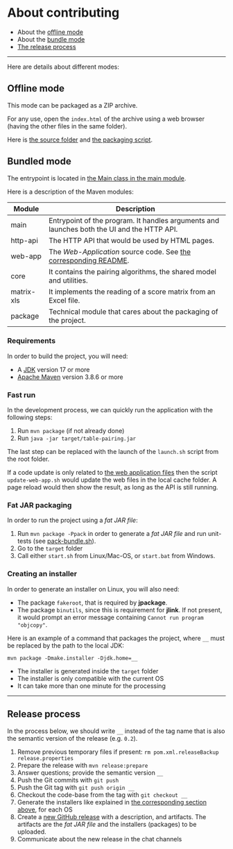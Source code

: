 # About contributing

- About the [offline mode](#offline)
- About the [bundle mode](#bundle)
- [The release process](#release)
___

Here are details about different modes:

## <a name="offline"></a> Offline mode

This mode can be packaged as a ZIP archive.

For any use, open the `index.html` of the archive using a web browser (having the other files in the same folder).

Here is [the source folder](web-app/src/main/webapp/) and [the packaging script](./pack-web.sh).

## <a name="bundle"></a> Bundled mode

The entrypoint is located in [the Main class in the main module](main/src/main/java/org/mgwa/w40k/pairing/Main.java).

Here is a description of the Maven modules:

| Module     | Description                                                                                |
|------------|--------------------------------------------------------------------------------------------|
| main       | Entrypoint of the program. It handles arguments and launches both the UI and the HTTP API. |
| http-api   | The HTTP API that would be used by HTML pages.                                             |
| web-app    | The _Web-Application_ source code. See [the corresponding README](web-app/README.md).      |
| core       | It contains the pairing algorithms, the shared model and utilities.                        |
| matrix-xls | It implements the reading of a score matrix from an Excel file.                            |
| package    | Technical module that cares about the packaging of the project.                            |

### Requirements

In order to build the project, you will need:
* A [JDK](https://jdk.java.net/) version 17 or more
* [Apache Maven](https://maven.apache.org/) version 3.8.6 or more

### Fast run

In the development process, we can quickly run the application with the following steps:

1. Run `mvn package` (if not already done)
2. Run `java -jar target/table-pairing.jar`

The last step can be replaced with the launch of the `launch.sh` script from the root folder.

If a code update is only related to [the web application files](web-app/src/main/webapp) then the script `update-web-app.sh` would update the web files in the local cache folder. A page reload would then show the result, as long as the API is still running.  

### Fat JAR packaging 

In order to run the project using a _fat JAR file_:

1. Run `mvn package -Ppack` in order to generate a _fat JAR file_ and run unit-tests (see [pack-bundle.sh](./pack-bundle.sh)).
2. Go to the `target` folder
3. Call either `start.sh` from Linux/Mac-OS, or `start.bat` from Windows.

### <a name="installer"></a> Creating an installer

In order to generate an installer on Linux, you will also need:

* The package `fakeroot`, that is required by **jpackage**.
* The package `binutils`, since this is requirement for **jlink**. If not present, it would prompt an error message containing `Cannot run program "objcopy"`.

Here is an example of a command that packages the project, where `__` must be replaced by the path to the local JDK:

```
mvn package -Dmake.installer -Djdk.home=__
```

* The installer is generated inside the `target` folder
* The installer is only compatible with the current OS
* It can take more than one minute for the processing

___

## <a name="release"></a> Release process

In the process below, we should write `__` instead of the tag name that is also the semantic version of the release (e.g. `0.2`).

1. Remove previous temporary files if present: `rm pom.xml.releaseBackup release.properties`
1. Prepare the release with `mvn release:prepare`
1. Answer questions; provide the semantic version `__`
1. Push the Git commits with `git push`
1. Push the Git tag with `git push origin __`
1. Checkout the code-base from the tag with `git checkout __`
1. Generate the installers like explained in [the corresponding section above](#installer), for each OS
1. Create a [new GitHub release](https://github.com/flarcher/mgwa-pairing-table-tool/releases/new) with a description, and artifacts. The artifacts are the _fat JAR file_ and the installers (packages) to be uploaded.
1. Communicate about the new release in the chat channels
